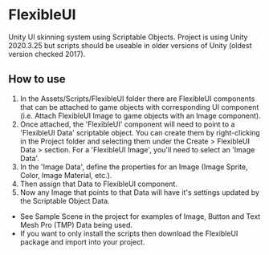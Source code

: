 # FlexibleUI
Unity UI skinning system using Scriptable Objects.
Project is using Unity 2020.3.25 but scripts should be useable in older versions of Unity (oldest version checked 2017).

## How to use
1. In the Assets/Scripts/FlexibleUI folder there are FlexibleUI components that can be attached to game objects with corresponding UI component (i.e. Attach FlexibleUI Image to game objects with an Image component).
2. Once attached, the 'FlexibleUI' component will need to point to a 'FlexibleUI Data' scriptable object. You can create them by right-clicking in the Project folder and selecting them under the Create > FlexibleUI Data > section. For a 'FlexibleUI Image', you'll need to select an 'Image Data'.
3. In the 'Image Data', define the properties for an Image (Image Sprite, Color, Image Material, etc.).
4. Then assign that Data to FlexibleUI component.
5. Now any Image that points to that Data will have it's settings updated by the Scriptable Object Data.

* See Sample Scene in the project for examples of Image, Button and Text Mesh Pro (TMP) Data being used.
* If you want to only install the scripts then download the FlexibleUI package and import into your project.
